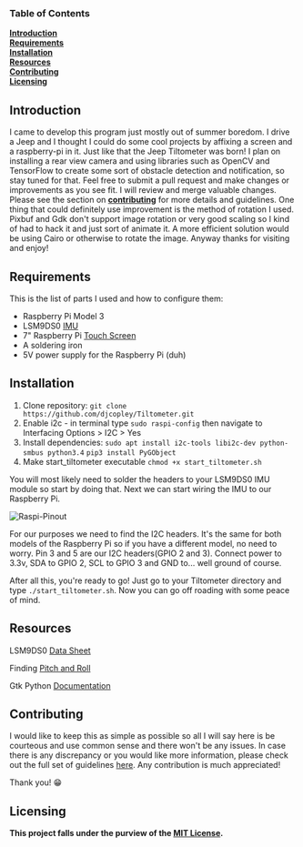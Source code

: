 <p align="center">
  <img /https://github.com/djcopley/Tiltometer/blob/master/assets/banner.png>
</p>

### Table of Contents
**[Introduction](#introduction)**<br>
**[Requirements](#requirements)**<br>
**[Installation](#installation)**<br>
**[Resources](#resources)**<br>
**[Contributing](#contributing)**<br>
**[Licensing](#licensing)**<br>

## Introduction
I came to develop this program just mostly out of summer boredom. I drive a Jeep and I thought I could do some cool 
projects by affixing a screen and a raspberry-pi in it. Just like that the Jeep Tiltometer was born! I plan on 
installing a rear view camera and using libraries such as OpenCV and TensorFlow to create some sort of obstacle 
detection and notification, so stay tuned for that. Feel free to submit a pull request and make changes or improvements 
as you see fit. I will review and merge valuable changes. Please see the section on **[contributing](#contributing)** for more details and guidelines. 
One thing that could definitely use improvement is the method of rotation I used. Pixbuf and Gdk don't support image 
rotation or very good scaling so I kind of had to hack it and just sort of animate it. A more efficient solution would 
be using Cairo or otherwise to rotate the image. Anyway thanks for visiting and enjoy!

## Requirements
This is the list of parts I used and how to configure them:
* Raspberry Pi Model 3
* LSM9DS0 [IMU](http://amzn.to/2tsNNs8)
* 7" Raspberry Pi [Touch Screen](http://amzn.to/2tDvX83)
* A soldering iron
* 5V power supply for the Raspberry Pi (duh)

## Installation
1. Clone repository:  `git clone https://github.com/djcopley/Tiltometer.git`
2. Enable i2c - in terminal type `sudo raspi-config` then navigate to Interfacing Options > I2C > Yes
3. Install dependencies: `sudo apt install i2c-tools libi2c-dev python-smbus python3.4` `pip3 install PyGObject`
4. Make start_tiltometer executable `chmod +x start_tiltometer.sh`

You will most likely need to solder the headers to your LSM9DS0 IMU module so start by doing that. Next we can start wiring the IMU to our Raspberry Pi.

![Raspi-Pinout](http://www.elektronik-kompendium.de/sites/raspberry-pi/fotos/raspberry-pi-15.jpg)

For our purposes we need to find the I2C headers. It's the same for both models of the Raspberry Pi so if you have a different model, no need to worry.
Pin 3 and 5 are our I2C headers(GPIO  2 and 3). Connect power to 3.3v, SDA to GPIO 2, SCL to GPIO 3 and GND to... well ground of course.


After all this, you're ready to go! Just go to your Tiltometer directory and type `./start_tiltometer.sh`. Now you can go off roading with some peace of mind.

## Resources
LSM9DS0 [Data Sheet](http://ozzmaker.com/wp-content/uploads/2014/12/LSM9DS0.pdf)

Finding [Pitch and Roll](http://samselectronicsprojects.blogspot.com/2014/07/getting-roll-pitch-and-yaw-from-mpu-6050.html)

Gtk Python [Documentation](https://python-gtk-3-tutorial.readthedocs.io/en/latest/)

## Contributing
I would like to keep this as simple as possible so all I will say here is be courteous and use common sense and there won't be any issues. 
In case there is any discrepancy or you would like more information, please check out the full set of guidelines [here](https://github.com/djcopley/Tiltometer/blob/master/CONTRIBUTING.md).
Any contribution is much appreciated!

Thank you! 😁

## Licensing
**This project falls under the purview of the [MIT License](https://github.com/djcopley/Tiltometer/blob/master/LICENSE).**
